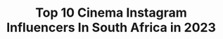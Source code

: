 ---
title: Top 10 Cinema Instagram Influencers In South Africa in 2023
description: >-
  Find top cinema Instagram influencers in South Africa in 2023. Most popular hashtags: #nature #beauty #southafrica.
platform: Instagram
hits: 18
text_top: Identify the most popular Instagram accounts on inBeat.
text_bottom: Our database has 18 Instagram influencers like this in South Africa for you to connect with.
profiles:
  - username: "michaelveltmanmedia"
    fullname: >-
      Michael Veltman
    bio: >-
      South African surf cinematographer @mikeshootsfilm 📍Cape Town, South Africa
    location: "South Africa"
    followers: 9826
    engagement: 732
    commentsToLikes: 0.077166
    id: ck0w5qt6a4z6x0i19435773vq
    verified: false
    hashtags: "#super8"
  - username: "sweetsmilesbug"
    fullname: >-
      COZAY MONTAGE 🎞📹 CMFilmz!
    bio: >-
      CM Pictures🎥 !! Director&Cinematographer🎞📷
    location: "South Africa"
    followers: 2947
    engagement: 1506
    commentsToLikes: 0.037100
    id: ck0vyh40e3ytv0i19su9ds697
    verified: false
    hashtags: "#4eva, #ghettoyouths"
  - username: "rickjoaquim"
    fullname: >-
      Rick Joaquim, SASC
    bio: >-
      Cinematographer 🎥 Represented by @exposure_crew 🇿🇦 Represented by @undercranked_agents 🇬🇧 📍Currently shooting a Feature Film in Zambia 🇿🇲
    location: "South Africa"
    followers: 10009
    engagement: 696
    commentsToLikes: 0.098483
    id: ck5hq5ztxsk820i11gppphvpg
    verified: false
    hashtags: "#cinematographer, #anamorphic, #streetphotography, #spicollective"
  - username: "sandilem_"
    fullname: >-
      Sandile Mahlangu
    bio: >-
      South African Actor & Presenter Acting: MLA 🎭 Content Creator 🎨 Cinematographer 🎞 Story Teller 🎬 Campaign Bookings: Leon@321influence.co.za
    location: "South Africa"
    followers: 186790
    engagement: 534
    commentsToLikes: 0.016138
    id: ck6u4od8t4vmf0j7104jj0exg
    verified: false
    hashtags: "#styleupyourfitness, #ygl, #thecreativespace"
  - username: "ianthurtell"
    fullname: >-
      𝑰𝒂𝒏 𝑻𝒉𝒖𝒓𝒕𝒆𝒍𝒍
    bio: >-
      📸 Professional Surf Photographer 🎥 Water Cinematographer 🌍 Cape Town, South Africa 🇿🇦
    location: "South Africa"
    followers: 7078
    engagement: 539
    commentsToLikes: 0.026255
    id: ck0w4p2iwzote0i19t4et9h2o
    verified: false
    hashtags: "#wave, #nature, #surf, #namibia"
  - username: "africa_alive"
    fullname: >-
      Steven Dover
    bio: >-
      •Cinematographer • Wildlife cameraman • proudly 🇿🇦 •enquiries : DM ©
    location: "South Africa"
    followers: 16853
    engagement: 197
    commentsToLikes: 0.010953
    id: ck8sz1e02mtau0j78b09qt2s9
    verified: false
    hashtags: "#natgeo, #nikon, #nature, #africa"
  - username: "mornehardenberg"
    fullname: >-
      SHARK EXPLORERS/AE FILMS
    bio: >-
      Shark diver & Cinematographer offering shark, adventure diving & filming expeditions. Follow 👉 @shark_explorers & @atlanticedgefilms
    location: "South Africa"
    followers: 45827
    engagement: 150
    commentsToLikes: 0.014416
    id: ck55mg8c53w7u0i11ycvn5b6d
    verified: true
    hashtags: "#lockdown, #bahamas"
  - username: "jvdoming"
    fullname: >-
      Javier Dominguez
    bio: >-
      🇪🇸 𝓜𝓪𝓭𝓮 𝓲𝓷 𝓢𝓹𝓪𝓲𝓷 ÐłGł₸λŁ λƦ₸ł$₸
    location: "South Africa"
    followers: 26110
    engagement: 840
    commentsToLikes: 0.117674
    id: ck0ttjfhj2zjb0i19kajjh6oq
    verified: false
    hashtags: "#3dartwork, #dreamlife, #theuniversalart, #animation"
  - username: "shaunchadsmit"
    fullname: >-
      Shaun Chad Smit
    bio: >-
      🎞 writer. Editor. actor. Cape Town 🇿🇦
    location: "South Africa"
    followers: 16151
    engagement: 343
    commentsToLikes: 0.058164
    id: ck6tmhkx07v1k0j71w5qoesuf
    verified: false
    hashtags: "#videography, #video, #bts, #beauty"
  - username: "scott.hurly"
    fullname: >-
      Scott
    bio: >-
      23 | South Africa
    location: "South Africa"
    followers: 13970
    engagement: 558
    commentsToLikes: 0.054161
    id: ck0vzxm2nbds80i196j9j4vn0
    verified: false
    hashtags: "#knysna, #reels, #misssa2020, #vteen"
---